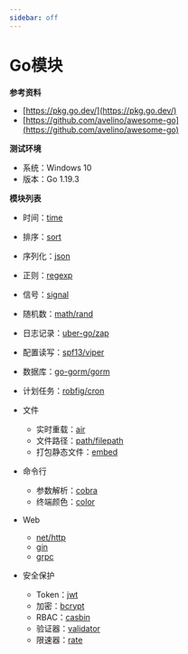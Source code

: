 ```yaml
---
sidebar: off
---
```


# Go模块

**参考资料**

* [https://pkg.go.dev/](https://pkg.go.dev/)
* [https://github.com/avelino/awesome-go](https://github.com/avelino/awesome-go)

**测试环境**

* 系统：Windows 10
* 版本：Go 1.19.3

**模块列表**

* 时间：[time](https://jinhui.dev/programming/go/modules/time.html)
* 排序：[sort](https://jinhui.dev/programming/go/modules/sort.html)
* 序列化：[json](https://jinhui.dev/programming/go/modules/json.html)
* 正则：[regexp](https://jinhui.dev/programming/go/modules/regexp.html)
* 信号：[signal](https://jinhui.dev/programming/go/modules/signal.html)
* 随机数：[math/rand](https://jinhui.dev/programming/go/modules/math-rand.html)
* 日志记录：[uber-go/zap](https://jinhui.dev/programming/go/modules/uber-go-zap.html)
* 配置读写：[spf13/viper](https://jinhui.dev/programming/go/modules/spf13-viper.html)
* 数据库：[go-gorm/gorm](https://jinhui.dev/programming/go/modules/go-gorm-gorm.html)
* 计划任务：[robfig/cron](https://jinhui.dev/programming/go/modules/robfig-cron.html)
* 文件

  * 实时重载：[air](https://jinhui.dev/programming/go/modules/air.html)
  * 文件路径：[path/filepath](https://jinhui.dev/programming/go/modules/path-filepath.html)
  * 打包静态文件：[embed](https://jinhui.dev/programming/go/modules/embed.html)
* 命令行
  * 参数解析：[cobra](https://jinhui.dev/programming/go/modules/cobra.html)
  * 终端颜色：[color](https://jinhui.dev/programming/go/modules/color.html)
* Web
  * [net/http](https://jinhui.dev/programming/go/modules/net-http.html)
  * [gin](https://jinhui.dev/programming/go/modules/gin.html)
  * [grpc](https://jinhui.dev/programming/go/modules/grpc.html)
* 安全保护

  * Token：[jwt](https://jinhui.dev/programming/go/modules/jwt.html)
  * 加密：[bcrypt](https://jinhui.dev/programming/go/modules/bcrypt.html)
  * RBAC：[casbin](https://jinhui.dev/programming/go/modules/casbin.html)
  * 验证器：[validator](https://jinhui.dev/programming/go/modules/validator.html)
  * 限速器：[rate](https://jinhui.dev/programming/go/modules/rate.html)
